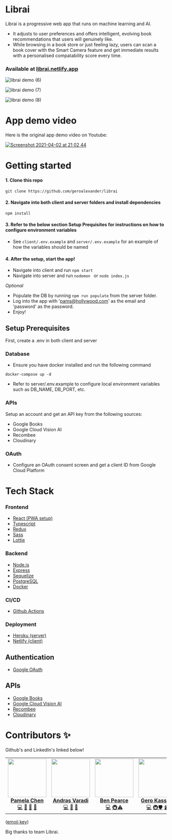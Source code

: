 # Librai

Librai is a progressive web app that runs on machine learning and AI. 
- It adjusts to user preferences and offers intelligent, evolving book recommendations that users will genuinely like. 
- While browsing in a book store or just feeling lazy, users can scan a book cover with the Smart Camera feature and get immediate results with a personalised compatability score every time.

### Available at [librai.netlify.app](https://librai.netlify.app/)

![librai demo (6)](https://user-images.githubusercontent.com/59074533/113449457-c5383d80-93f5-11eb-95a9-554c97838883.png)

![librai demo (7)](https://user-images.githubusercontent.com/59074533/113449459-c79a9780-93f5-11eb-806a-429c3ec0eb54.png)

![librai demo (8)](https://user-images.githubusercontent.com/59074533/113449464-c9645b00-93f5-11eb-8fb0-c2f3e9d05cea.png)

# App demo video

Here is the original app demo video on Youtube:

[![Screenshot 2021-04-02 at 21 02 44](https://user-images.githubusercontent.com/59074533/113449988-ecdbd580-93f6-11eb-9b22-93062d06da0d.png)](https://www.youtube.com/watch?v=x52aUU-3No8)

# Getting started 

#### 1. Clone this repo
```
git clone https://github.com/geroalexander/librai
```

#### 2. Navigate into both client and server folders and install dependencies
```
npm install
```

#### 3. Refer to the below section Setup Prequisites for instructions on how to configure environment variables 

- See ` client/.env.example ` and ` server/.env.example ` for an example of how the variables should be named

#### 4. After the setup, start the app!

- Navigate into client and run ` npm start `
- Navigate into server and run ` nodemon  ` or ` node index.js `

*Optional* 
- Populate the DB by running ` npm run populate ` from the server folder. 
- Log into the app with 'pams@hollywood.com' as the email and 'password' as the password. 
- Enjoy!

## Setup Prerequisites

First, create a .env in both client and server

### Database 

- Ensure you have docker installed and run the following command 
```
docker-compose up -d
```
- Refer to server/.env.example to configure local environment variables such as DB_NAME, DB_PORT, etc. 


### APIs
Setup an account and get an API key from the following sources: 

- Google Books
- Google Cloud Vision AI
- Recombee 
- Cloudinary

### OAuth
- Configure an OAuth consent screen and get a client ID from Google Cloud Platform 

# Tech Stack

### Frontend 
- [React (PWA setup)](https://reactjs.org/)
- [Typescript](https://www.typescriptlang.org/) 
- [Redux](https://redux.js.org/) 
- [Sass](https://sass-lang.com/)
- [Lottie](https://airbnb.io/lottie/#/)

### Backend
- [Node.js](https://nodejs.org/en/)
- [Express](https://expressjs.com/) 
- [Sequelize](https://sequelize.org/)
- [PostgreSQL](https://www.postgresql.org/)
- [Docker](https://www.docker.com/) 

### CI/CD
- [Github Actions](https://github.com/features/actions)

### Deployment
- [Heroku (server)](https://www.heroku.com/)
- [Netlify (client)](https://www.netlify.com/)

## Authentication 
- [Google OAuth](https://developers.google.com/identity/protocols/oauth2)


## APIs
- [Google Books](https://developers.google.com/books) 
- [Google Cloud Vision AI](https://cloud.google.com/vision)
- [Recombee](https://www.recombee.com/)
- [Cloudinary](https://cloudinary.com/) 

# Contributors ✨
Github's and LinkedIn's linked below!

<table>
  <tr>
    <td align="center"><a href="https://github.com/pamelakaylin"><img src="https://avatars.githubusercontent.com/u/59074533?v=4" width="120px;" alt=""/><br /><sub><b><a href="https://www.linkedin.com/in/pamela-chen-60377216b/" title="linkedin">Pamela Chen</a></b></sub></a><br /><a href="https://github.com/geroalexander/librai/commits?author=pamelakaylin" title="Code">💻</a> <a href="#ideas-pamela" title="Ideas & Planning">🤔</a> <a href="#pm-pamela" title="Project Management">📆</a> <a href="#design-pamela" title="Design">🎨</a></td>
    <td align="center"><a href="https://github.com/andrasvaradi"><img src="https://avatars.githubusercontent.com/u/65424110?v=4" width="120px;" alt=""/><br /><sub><b><a href="https://www.linkedin.com/in/andras-varadi-a20517bb/" title="linkedin">Andras Varadi</a></b></sub></a><br /><a href="https://github.com/geroalexander/librai/commits?author=andrasvaradi" title="Code">💻</a> <a href="data-andras" title="Data">🔣</a> <a href="#tools-andras" title="Tools">🔧</a></td>
    <td align="center"><a href="https://github.com/IB3N"><img src="https://avatars.githubusercontent.com/u/62890543?v=4" width="120px;" alt=""/><br /><sub><b><a href="https://www.linkedin.com/in/ben-pearce-a27b81145/" title="linkedin">Ben Pearce</a></b></sub></a><br /><a href="https://github.com/geroalexander/librai/commits?author=IB3N" title="Code">💻</a> <a href="#infra-ben" title="Infrastructure (Hosting, Build-Tools, etc)">🚇</a><a href="#test-ben" title="Tests">⚠️</a></td>
    <td align="center"><a href="https://github.com/geroalexander"><img src="https://avatars.githubusercontent.com/u/59166685?v=4" width="120px;" alt=""/><br /><sub><b><a href="https://www.linkedin.com/in/gero-kassing-9b79311a3/" title="linkedin">Gero Kassing</a></b></sub></a><br /><a href="https://github.com/geroalexander/librai/commits?author=geroalexander" title="Code">💻</a> <a href="#infra-gero" title="Infrastructure (Hosting, Build-Tools, etc)">🚇</a><a href="#security-gero" title="Security">🛡️</a> <a href="https://www.youtube.com/watch?v=x52aUU-3No8" title="Video">📹</a></td>
  </tr>
</table>

([emoji key](https://allcontributors.org/docs/en/emoji-key))

Big thanks to team Librai.


